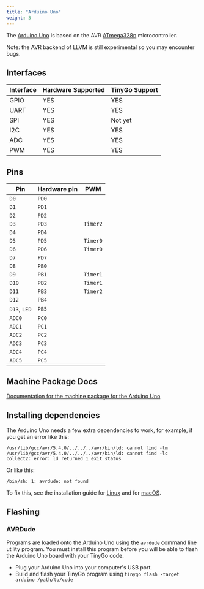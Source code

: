 ```yaml
---
title: "Arduino Uno"
weight: 3
---
```


The [Arduino Uno](https://store.arduino.cc/arduino-uno-rev3) is based on the AVR [ATmega328p](https://www.microchip.com/wwwproducts/en/ATmega328p) microcontroller.

Note: the AVR backend of LLVM is still experimental so you may encounter bugs.

## Interfaces

| Interface | Hardware Supported | TinyGo Support |
| --------- | ------------- | ----- |
| GPIO      | YES | YES |
| UART      | YES | YES |
| SPI      | YES | Not yet |
| I2C      | YES | YES |
| ADC      | YES | YES |
| PWM      | YES | YES |

## Pins

| Pin          | Hardware pin | PWM
| ------------ | ------------ | ----------------
| `D0`         | `PD0`        |
| `D1`         | `PD1`        |
| `D2`         | `PD2`        |
| `D3`         | `PD3`        | `Timer2`
| `D4`         | `PD4`        |
| `D5`         | `PD5`        | `Timer0`
| `D6`         | `PD6`        | `Timer0`
| `D7`         | `PD7`        |
| `D8`         | `PB0`        |
| `D9`         | `PB1`        | `Timer1`
| `D10`        | `PB2`        | `Timer1`
| `D11`        | `PB3`        | `Timer2`
| `D12`        | `PB4`        |
| `D13`, `LED` | `PB5`        |
| `ADC0`       | `PC0`        |
| `ADC1`       | `PC1`        |
| `ADC2`       | `PC2`        |
| `ADC3`       | `PC3`        |
| `ADC4`       | `PC4`        |
| `ADC5`       | `PC5`        |

## Machine Package Docs

[Documentation for the machine package for the Arduino Uno](../machine/arduino)

## Installing dependencies

The Arduino Uno needs a few extra dependencies to work, for example, if you get an error like this:

```text
/usr/lib/gcc/avr/5.4.0/../../../avr/bin/ld: cannot find -lm
/usr/lib/gcc/avr/5.4.0/../../../avr/bin/ld: cannot find -lc
collect2: error: ld returned 1 exit status
```

Or like this:

```text
/bin/sh: 1: avrdude: not found
```

To fix this, see the installation guide for [Linux](../../getting-started/linux/#avr-arduino) and for [macOS](../../getting-started/macos/#avr-arduino).

## Flashing

### AVRDude

Programs are loaded onto the Arduino Uno using the `avrdude` command line utility program. You must install this program before you will be able to flash the Arduino Uno board with your TinyGo code.

- Plug your Arduino Uno into your computer's USB port.
- Build and flash your TinyGo program using `tinygo flash -target arduino /path/to/code`
